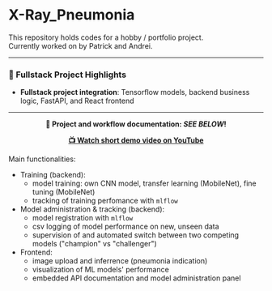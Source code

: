 # X-Ray_Pneumonia

This repository holds codes for a hobby / portfolio project.  
Currently worked on by Patrick and Andrei.

---

### 🧠 Fullstack Project Highlights

- **Fullstack project integration**: Tensorflow models, backend business logic, FastAPI, and React frontend

--- 

<p align="center">
  <strong>🚀 Project and workflow documentation: <em>SEE BELOW</em>!</strong>  
</p>
<p align="center">
  <strong><a href="https://youtu.be/aaeOJk1loig">📺 Watch short demo video on YouTube</a></strong>
</p>

Main functionalities:
  - Training (backend):
    - model training: own CNN model, transfer learning (MobileNet), fine tuning (MobileNet)
    - tracking of training perfomance with `mlflow`
  - Model administration & tracking (backend):
    - model registration with `mlflow`
    - csv logging of model performance on new, unseen data
    - supervision of and automated switch between two competing models ("champion" vs "challenger")
  - Frontend:
    - image upload and inferrence (pneumonia indication)
    - visualization of ML models' performance
    - embedded API documentation and model administration panel
